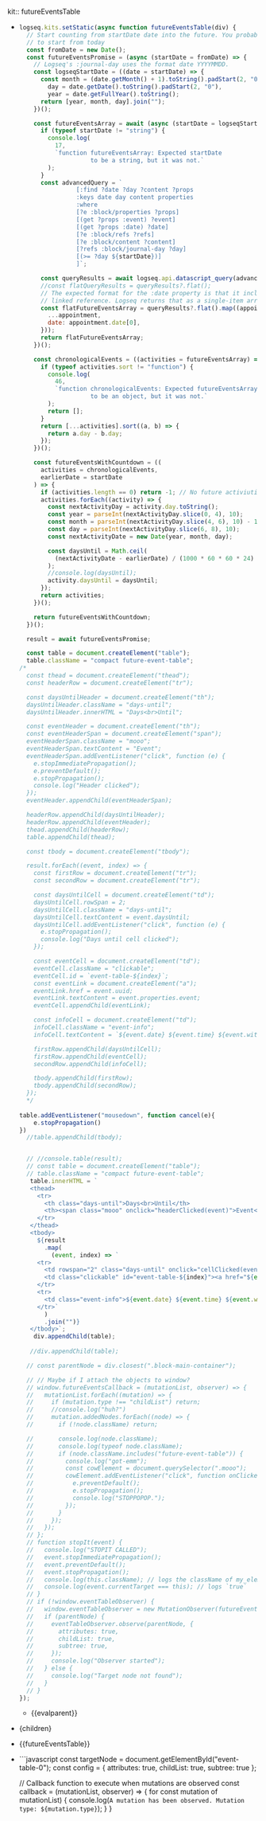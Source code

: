 kit:: futureEventsTable

- ```javascript
  logseq.kits.setStatic(async function futureEventsTable(div) {
    // Start counting from startDate date into the future. You probably want
    // to start from today
    const fromDate = new Date();
    const futureEventsPromise = (async (startDate = fromDate) => {
      // Logseq's :journal-day uses the format date YYYYMMDD.
      const logseqStartDate = ((date = startDate) => {
        const month = (date.getMonth() + 1).toString().padStart(2, "0"),
          day = date.getDate().toString().padStart(2, "0"),
          year = date.getFullYear().toString();
        return [year, month, day].join("");
      })();
  
      const futureEventsArray = await (async (startDate = logseqStartDate) => {
        if (typeof startDate != "string") {
          console.log(
            17,
            `function futureEventsArray: Expected startDate
                      to be a string, but it was not.`
          );
        }
        const advancedQuery = `
                  [:find ?date ?day ?content ?props
                  :keys date day content properties
                  :where
                  [?e :block/properties ?props]
                  [(get ?props :event) ?event]
                  [(get ?props :date) ?date] 
                  [?e :block/refs ?refs]
                  [?e :block/content ?content]
                  [?refs :block/journal-day ?day]
                  [(>= ?day ${startDate})]
                  ]`;
  
        const queryResults = await logseq.api.datascript_query(advancedQuery);
        //const flatQueryResults = queryResults?.flat();
        // The expected format for the :date property is that it includes a single
        // linked reference. Logseq returns that as a single-item array.
        const flatFutureEventsArray = queryResults?.flat().map((appointment) => ({
          ...appointment,
          date: appointment.date[0],
        }));
        return flatFutureEventsArray;
      })();
  
      const chronologicalEvents = ((activities = futureEventsArray) => {
        if (typeof activities.sort != "function") {
          console.log(
            46,
            `function chronologicalEvents: Expected futureEventsArray
                      to be an object, but it was not.`
          );
          return [];
        }
        return [...activities].sort((a, b) => {
          return a.day - b.day;
        });
      })();
  
      const futureEventsWithCountdown = ((
        activities = chronologicalEvents,
        earlierDate = startDate
      ) => {
        if (activities.length == 0) return -1; // No future activiuties
        activities.forEach((activity) => {
          const nextActivityDay = activity.day.toString();
          const year = parseInt(nextActivityDay.slice(0, 4), 10);
          const month = parseInt(nextActivityDay.slice(4, 6), 10) - 1; // Adjust for zero-indexed months
          const day = parseInt(nextActivityDay.slice(6, 8), 10);
          const nextActivityDate = new Date(year, month, day);
  
          const daysUntil = Math.ceil(
            (nextActivityDate - earlierDate) / (1000 * 60 * 60 * 24)
          );
          //console.log(daysUntil);
          activity.daysUntil = daysUntil;
        });
        return activities;
      })();
  
      return futureEventsWithCountdown;
    })();
  
    result = await futureEventsPromise;
  
    const table = document.createElement("table");
    table.className = "compact future-event-table";
  /*
    const thead = document.createElement("thead");
    const headerRow = document.createElement("tr");
  
    const daysUntilHeader = document.createElement("th");
    daysUntilHeader.className = "days-until";
    daysUntilHeader.innerHTML = "Days<br>Until";
  
    const eventHeader = document.createElement("th");
    const eventHeaderSpan = document.createElement("span");
    eventHeaderSpan.className = "mooo";
    eventHeaderSpan.textContent = "Event";
    eventHeaderSpan.addEventListener("click", function (e) {
      e.stopImmediatePropagation();
      e.preventDefault();
      e.stopPropagation();
      console.log("Header clicked");
    });
    eventHeader.appendChild(eventHeaderSpan);
  
    headerRow.appendChild(daysUntilHeader);
    headerRow.appendChild(eventHeader);
    thead.appendChild(headerRow);
    table.appendChild(thead);
  
    const tbody = document.createElement("tbody");
  
    result.forEach((event, index) => {
      const firstRow = document.createElement("tr");
      const secondRow = document.createElement("tr");
  
      const daysUntilCell = document.createElement("td");
      daysUntilCell.rowSpan = 2;
      daysUntilCell.className = "days-until";
      daysUntilCell.textContent = event.daysUntil;
      daysUntilCell.addEventListener("click", function (e) {
        e.stopPropagation();
        console.log("Days until cell clicked");
      });
  
      const eventCell = document.createElement("td");
      eventCell.className = "clickable";
      eventCell.id = `event-table-${index}`;
      const eventLink = document.createElement("a");
      eventLink.href = event.uuid;
      eventLink.textContent = event.properties.event;
      eventCell.appendChild(eventLink);
  
      const infoCell = document.createElement("td");
      infoCell.className = "event-info";
      infoCell.textContent = `${event.date} ${event.time} ${event.with}`;
  
      firstRow.appendChild(daysUntilCell);
      firstRow.appendChild(eventCell);
      secondRow.appendChild(infoCell);
  
      tbody.appendChild(firstRow);
      tbody.appendChild(secondRow);
    });
    */
    
  table.addEventListener("mousedown", function cancel(e){
      e.stopPropagation()
  })
    //table.appendChild(tbody);
  
  
    // //console.table(result);
    // const table = document.createElement("table");
    // table.className = "compact future-event-table";
     table.innerHTML = `
     <thead>
       <tr>
         <th class="days-until">Days<br>Until</th>
         <th><span class="mooo" onclick="headerClicked(event)">Event</th>
       </tr>
     </thead>
     <tbody>
       ${result
         .map(
           (event, index) => `
       <tr>
         <td rowspan="2" class="days-until" onclick="cellClicked(event)">${event.daysUntil}</td>
         <td class="clickable" id="event-table-${index}"><a href="${event.uuid}">${event.properties.event}</a></td>
       </tr>
       <tr>
         <td class="event-info">${event.date} ${event.time} ${event.with}<br></td>
       </tr>`
         )
         .join("")}
     </tbody>`;
      div.appendChild(table);
    
     //div.appendChild(table);
  
    // const parentNode = div.closest(".block-main-container");
  
    // // Maybe if I attach the objects to window?
    // window.futureEventsCallback = (mutationList, observer) => {
    //   mutationList.forEach((mutation) => {
    //     if (mutation.type !== "childList") return;
    //     //console.log("huh?")
    //     mutation.addedNodes.forEach((node) => {
    //       if (!node.className) return;
  
    //       console.log(node.className);
    //       console.log(typeof node.className);
    //       if (node.className.includes("future-event-table")) {
    //         console.log("got-emm");
    //         const cowElement = document.querySelector(".mooo");
    //         cowElement.addEventListener("click", function onClicked(e) {
    //           e.preventDefault();
    //           e.stopPropagation();
    //           console.log("STOPPOPOP.");
    //         });
    //       }
    //     });
    //   });
    // };
    // function stopIt(event) {
    //   console.log("STOPIT CALLED");
    //   event.stopImmediatePropagation();
    //   event.preventDefault();
    //   event.stopPropagation();
    //   console.log(this.className); // logs the className of my_element
    //   console.log(event.currentTarget === this); // logs `true`
    // }
    // if (!window.eventTableObserver) {
    //   window.eventTableObserver = new MutationObserver(futureEventsCallback);
    //   if (parentNode) {
    //     eventTableObserver.observe(parentNode, {
    //       attributes: true,
    //       childList: true,
    //       subtree: true,
    //     });
    //     console.log("Observer started");
    //   } else {
    //     console.log("Target node not found");
    //   }
    // }
  });
  
  ```
	- {{evalparent}}
- <span onClick="{evt => {
      evt.preventDefault();
      onClick && onClick();
    }} {...props}">
      {children}
    </span>
- {{futureEventsTable}}
- \`\`\`javascript
  const targetNode = document.getElementById("event-table-0");
  const config = { attributes: true, childList: true, subtree: true };
  
  // Callback function to execute when mutations are observed
  const callback = (mutationList, observer) => {
    for const mutation of mutationList) {
      console.log(`A mutation has been observed. Mutation type: ${mutation.type}`);
    }
  }
  ```
